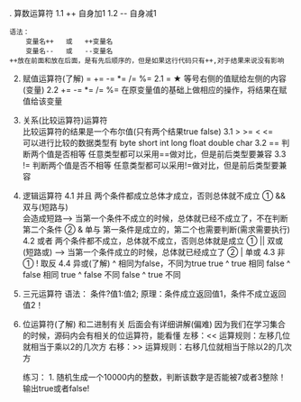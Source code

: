 . 算数运算符
	1.1 ++
		自身加1
	1.2 --
		自身减1

	语法：
		变量名++   或   ++变量名
		变量名--   或   --变量名
	++放在前面和放在后面，是有先后顺序的，但是如果这行代码只有++,对于结果来说没有影响



2. 赋值运算符(了解)
	= += -= *= /= %=
	2.1 = ★
		等号右侧的值赋给左侧的内容(变量)
	2.2 +=  -= *= /= %=
		在原变量值的基础上做相应的操作，将结果在赋值给该变量
	
	
	
3. 关系(比较运算符)运算符  
		比较运算符的结果是一个布尔值(只有两个结果true false)
	3.1 > >= < <=   
		可以进行比较的数据类型有   byte short int long float double char
	3.2 ==   判断两个值是否相等
		任意类型都可以采用==做对比，但是前后类型要兼容
	3.3 !=   判断两个值是否不相等
		任意类型都可以采用!=做对比，但是前后类型要兼容
	
	
	
4. 逻辑运算符
	4.1 并且  两个条件都成立总体才成立，否则总体就不成立 
		① &&  双与(短路与)   
			会造成短路--> 当第一个条件不成立的时候，总体就已经不成立了，不在判断第二个条件
		② &   单与
			第一条件是成立的，第二个也需要判断(需求需要执行)
	4.2 或者  两个条件都不成立，总体就不成立，否则总体就是成立
		① || 双或(短路或)  --> 当第一个条件成立的时候，总体就已经成立了
		② |  单或
	4.3 非
		① !   取反
	4.4 异或(了解) 
		^  相同为false，不同为true
			true ^ true   相同
			false ^ false  相同
			true ^ false    不同
			false ^ true    不同
	
5. 三元运算符
	语法： 条件?值1:值2;
	原理：条件成立返回值1，条件不成立返回值2！
	
	
	
	
	
	
	
6. 位运算符(了解)  和二进制有关    后面会有详细讲解(偏难)
	因为我们在学习集合的时候，源码内会有相关的位运算符，能看懂
	左移：<<
		运算规则：左移几位就相当于乘以2的几次方
	右移：>>
		运算规则：右移几位就相当于除以2的几次方
	
	练习：
		1. 随机生成一个10000内的整数，判断该数字是否能被7或者3整除！
			输出true或者false!